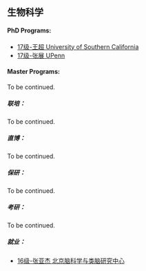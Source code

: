 ## 生物科学

#### PhD Programs:

-   [17级-王超 University of Southern California]([US]-17-wangchao)
-   [17级-张展 UPenn]([US]-17-zhangzhan)

#### Master Programs:

To be continued.

##### 联培：

To be continued.

##### 直博：

To be continued.

##### 保研：

To be continued.

##### 考研：

To be continued.

##### 就业：

- [16级-张亚杰 北京脑科学与类脑研究中心]([CN]-16-zhangyajie)